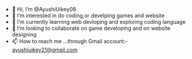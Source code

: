 - 👋 Hi, I’m @AyushiUikey08
- 👀 I’m interested in do coding,or develping games and website
- 🌱 I’m currently learning web devloping and exploring coding language
- 💞️ I’m looking to collaborate on game developing and on website designing
- 📫 How to reach me ...through Gmail account:- ayushiuikey21@gmail.com

<!---
AyushiUikey08/AyushiUikey08 is a ✨ special ✨ repository because its `README.md` (this file) appears on your GitHub profile.
You can click the Preview link to take a look at your changes.
--->
